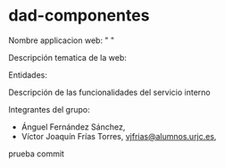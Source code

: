# dad-componentes



Nombre applicacion web:   "    "

Descripción tematica de la web:


Entidades:


Descripción de las funcionalidades del servicio interno


Integrantes del grupo:
 - Ánguel Fernández Sánchez, 
 - Víctor Joaquín Frías Torres, vjfrias@alumnos.urjc.es, 

prueba commit
